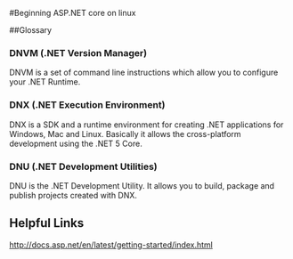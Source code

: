 #Beginning ASP.NET core on linux 

















##Glossary

### DNVM (.NET Version Manager)
DNVM is a set of command line instructions which allow you to configure your .NET Runtime.

### DNX (.NET Execution Environment)
DNX is a SDK and a runtime environment for creating .NET applications for Windows, Mac and Linux. Basically it allows the cross-platform development using the .NET 5 Core.

### DNU (.NET Development Utilities)
DNU is the .NET Development Utility. It allows you to build, package and publish projects created with DNX.

## Helpful Links
http://docs.asp.net/en/latest/getting-started/index.html



